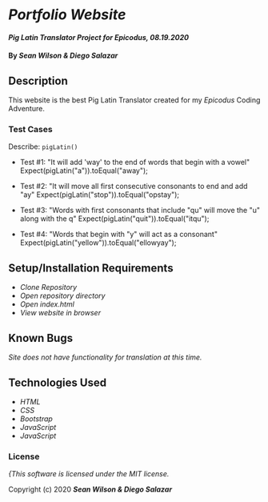 # _Portfolio Website_

#### _Pig Latin Translator Project for Epicodus, 08.19.2020_

#### By _**Sean Wilson & Diego Salazar**_

## Description

This website is the best Pig Latin Translator created for my _Epicodus_ Coding Adventure.

### Test Cases

Describe: `pigLatin()`
* Test #1: "It will add 'way' to the end of words that begin with a vowel"
Expect(pigLatin("a")).toEqual("away");

* Test #2: "It will move all first consecutive consonants to end and add "ay"
Expect(pigLatin("stop")).toEqual("opstay");

* Test #3: "Words with first consonants that include "qu" will move the "u" along with the q"
Expect(pigLatin("quit")).toEqual("itqu");

* Test #4: "Words that begin with "y" will act as a consonant"
Expect(pigLatin("yellow")).toEqual("ellowyay");

## Setup/Installation Requirements

* _Clone Repository_
* _Open repository directory_
* _Open index.html_
* _View website in browser_

## Known Bugs

_Site does not have functionality for translation at this time._

## Technologies Used

* _HTML_
* _CSS_ 
* _Bootstrap_
* _JavaScript_
* _JavaScript_

### License

*{This software is licensed under the MIT license.*

Copyright (c) 2020 **_Sean Wilson & Diego Salazar_**
